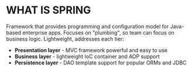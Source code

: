 # WHAT IS SPRING

Framework that provides programming and configuration model for Java-based enterprise apps. Focuses on "plumbing", so team can focus on business logic. Lightweight, addresses each tier:

* **Presentation layer** - MVC framework powerful and easy to use
* **Business layer** - lightweight IoC container and AOP support
* **Persistence layer** - DAO template support for popular ORMs and JDBC
